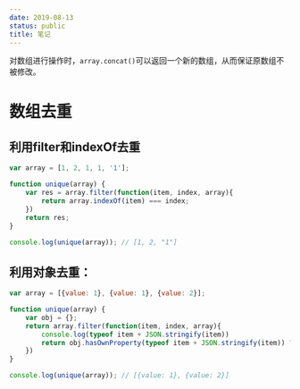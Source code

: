 ```yaml
---
date: 2019-08-13
status: public
title: 笔记
---
```


对数组进行操作时，`array.concat()`可以返回一个新的数组，从而保证原数组不被修改。

# 数组去重

## 利用filter和indexOf去重

```js
var array = [1, 2, 1, 1, '1'];

function unique(array) {
    var res = array.filter(function(item, index, array){
        return array.indexOf(item) === index;
    })
    return res;
}

console.log(unique(array)); // [1, 2, "1"]
```

## 利用对象去重：



```js
var array = [{value: 1}, {value: 1}, {value: 2}];

function unique(array) {
    var obj = {};
    return array.filter(function(item, index, array){
        console.log(typeof item + JSON.stringify(item))
        return obj.hasOwnProperty(typeof item + JSON.stringify(item)) ? false : (obj[typeof item + JSON.stringify(item)] = true)
    })
}

console.log(unique(array)); // [{value: 1}, {value: 2}]
```